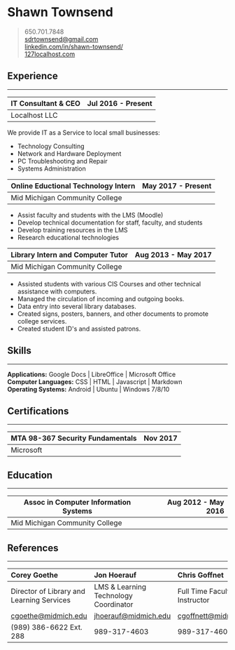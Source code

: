 <div id="page">

# Shawn Townsend #

> 650.701.7848  
> sdrtownsend@gmail.com  
> [linkedin.com/in/shawn-townsend/](https://www.linkedin.com/in/shawn-townsend/)  
> [127localhost.com](http://127localhost.com)  

## Experience ##
******************************
| IT Consultant & CEO | Jul 2016 - Present |
|-----------------------|-------------------:|
| Localhost LLC         |                    |

We provide IT as a Service to local small businesses:

* Technology Consulting
* Network and Hardware Deployment
* PC Troubleshooting and Repair
* Systems Administration

| Online Eductional Technology Intern | May 2017 - Present |
|-------------------------------------|-------------------:|
| Mid Michigan Community College      |                    |

* Assist faculty and students with the LMS (Moodle)
* Develop technical documentation for staff, faculty, and students
* Develop training resources in the LMS
* Research educational technologies

| Library Intern and Computer Tutor | Aug 2013 - May 2017 |
|-----------------------------------|--------------------:|
| Mid Michigan Community College    |                     |

* Assisted students with various CIS Courses and other technical assistance with computers.
* Managed the circulation of incoming and outgoing books.
* Data entry into several library databases.
* Created signs, posters, banners, and other documents to promote college services.
* Created student ID's and assisted patrons.

## Skills ##
******************************
**Applications:** Google Docs | LibreOffice | Microsoft Office  
**Computer Languages:** CSS | HTML | Javascript | Markdown  
**Operating Systems:** Android | Ubuntu | Windows 7/8/10  

## Certifications ##
******************************
| MTA 98-367 Security Fundamentals | Nov 2017 |
|----------------------------------|---------:|
| Microsoft                        |          |

## Education ##
******************************
| Assoc in Computer Information Systems | Aug 2012 - May 2016 |
|---------------------------------------|--------------------:|
| Mid Michigan Community College        |                     |





## References ##
******************************
| Corey Goethe                              | Jon Hoerauf                           | Chris Goffnet                |
|:------------------------------------------|:--------------------------------------|:-----------------------------|
| Director of Library and Learning Services | LMS & Learning Technology Coordinator | Full Time Faculty Instructor |
| cgoethe@midmich.edu                       | jhoerauf@midmich.edu                  | cgoffnett@midmich.edu        |
| (989) 386-6622 Ext. 288                   | 989-317-4603                          | 989-317-4607                 |

</div>
